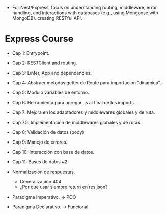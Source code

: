 - For Nest/Express, focus on understanding routing, middleware, error handling, and interactions with databases (e.g., using Mongoose with MongoDB). creating RESTful API.

# Express Course

- Cap 1: Entrypoint.
- Cap 2: RESTClient and routing.
- Cap 3: Linter, App and dependencies.
- Cap 4: Abstraer métodos getter de Route para importación "dinámica".
- Cap 5: Modulo variables de entorno.
- Cap 6: Herramienta para agregar .js al final de los imports.
- Cap 7: Mejora en los adaptadores y middlewares globales y de ruta.
- Cap 7.5: Implementación de middlewares globales y de rutas.
- Cap 8: Validación de datos (body)
- Cap 9: Manejo de errores.
- Cap 10: Interacción con base de datos.
- Cap 11: Bases de datos #2
- Normalización de respuestas.
  - Generalización 404
  - ¿Por que usar siempre return en res.json?





- Paradigma Imperativo. -> POO
- Paradigma Declarativo. -> Funcional
